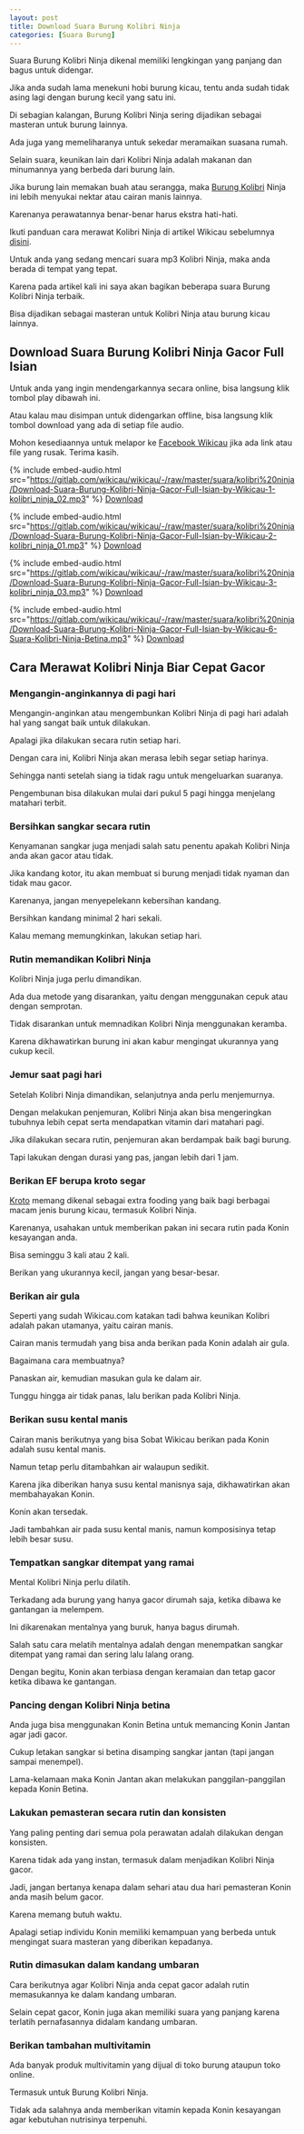 ```yaml
---
layout: post
title: Download Suara Burung Kolibri Ninja
categories: [Suara Burung]
---
```


Suara Burung Kolibri Ninja dikenal memiliki lengkingan yang panjang dan bagus untuk didengar.

Jika anda sudah lama menekuni hobi burung kicau, tentu anda sudah tidak asing lagi dengan burung kecil yang satu ini.

Di sebagian kalangan, Burung Kolibri Ninja sering dijadikan sebagai masteran untuk burung lainnya.

Ada juga yang memeliharanya untuk sekedar meramaikan suasana rumah.

Selain suara, keunikan lain dari Kolibri Ninja adalah makanan dan minumannya yang berbeda dari burung lain.

Jika burung lain memakan buah atau serangga, maka [Burung Kolibri](https://wikicau.com/kolibri-sepah-raja/) Ninja ini lebih menyukai nektar atau cairan manis lainnya.

Karenanya perawatannya benar-benar harus ekstra hati-hati. 

Ikuti panduan cara merawat Kolibri Ninja di artikel Wikicau sebelumnya [disini](https://wikicau.com/cara-merawat-kolibri-ninja/).

Untuk anda yang sedang mencari suara mp3 Kolibri Ninja, maka anda berada di tempat yang tepat.

Karena pada artikel kali ini saya akan bagikan beberapa suara Burung Kolibri Ninja terbaik.

Bisa dijadikan sebagai masteran untuk Kolibri Ninja atau burung kicau lainnya.

## Download Suara Burung Kolibri Ninja Gacor Full Isian

Untuk anda yang ingin mendengarkannya secara online, bisa langsung klik tombol play dibawah ini.

Atau kalau mau disimpan untuk didengarkan offline, bisa langsung klik tombol download yang ada di setiap file audio.

Mohon kesediaannya untuk melapor ke [Facebook Wikicau](https://facebook.com/wikicau) jika ada link atau file yang rusak. Terima kasih.

{% include embed-audio.html src="https://gitlab.com/wikicau/wikicau/-/raw/master/suara/kolibri%20ninja/Download-Suara-Burung-Kolibri-Ninja-Gacor-Full-Isian-by-Wikicau-1-kolibri_ninja_02.mp3" %}
[Download](https://bit.ly/2x9zsn8)

{% include embed-audio.html src="https://gitlab.com/wikicau/wikicau/-/raw/master/suara/kolibri%20ninja/Download-Suara-Burung-Kolibri-Ninja-Gacor-Full-Isian-by-Wikicau-2-kolibri_ninja_01.mp3" %}
[Download](https://bit.ly/31KjptS)

{% include embed-audio.html src="https://gitlab.com/wikicau/wikicau/-/raw/master/suara/kolibri%20ninja/Download-Suara-Burung-Kolibri-Ninja-Gacor-Full-Isian-by-Wikicau-3-kolibri_ninja_03.mp3" %}
[Download](https://bit.ly/31K9hBo)

{% include embed-audio.html src="https://gitlab.com/wikicau/wikicau/-/raw/master/suara/kolibri%20ninja/Download-Suara-Burung-Kolibri-Ninja-Gacor-Full-Isian-by-Wikicau-6-Suara-Kolibri-Ninja-Betina.mp3" %}
[Download](https://bit.ly/31OJzvu)

## Cara Merawat Kolibri Ninja Biar Cepat Gacor

### Mengangin-anginkannya di pagi hari

Mengangin-anginkan atau mengembunkan Kolibri Ninja di pagi hari adalah hal yang sangat baik untuk dilakukan.

Apalagi jika dilakukan secara rutin setiap hari.

Dengan cara ini, Kolibri Ninja akan merasa lebih segar setiap harinya.

Sehingga nanti setelah siang ia tidak ragu untuk mengeluarkan suaranya.

Pengembunan bisa dilakukan mulai dari pukul 5 pagi hingga menjelang matahari terbit.

### Bersihkan sangkar secara rutin

Kenyamanan sangkar juga menjadi salah satu penentu apakah Kolibri Ninja anda akan gacor atau tidak.

Jika kandang kotor, itu akan membuat si burung menjadi tidak nyaman dan tidak mau gacor.

Karenanya, jangan menyepelekann kebersihan kandang.

Bersihkan kandang minimal 2 hari sekali.

Kalau memang memungkinkan, lakukan setiap hari.

### Rutin memandikan Kolibri Ninja

Kolibri Ninja juga perlu dimandikan.

Ada dua metode yang disarankan, yaitu dengan menggunakan cepuk atau dengan semprotan.

Tidak disarankan untuk memnadikan Kolibri Ninja menggunakan keramba.

Karena dikhawatirkan burung ini akan kabur mengingat ukurannya yang cukup kecil.

### Jemur saat pagi hari

Setelah Kolibri Ninja dimandikan, selanjutnya anda perlu menjemurnya.

Dengan melakukan penjemuran, Kolibri Ninja akan bisa mengeringkan tubuhnya lebih cepat serta mendapatkan vitamin dari matahari pagi.

Jika dilakukan secara rutin, penjemuran akan berdampak baik bagi burung.

Tapi lakukan dengan durasi yang pas, jangan lebih dari 1 jam.

### Berikan EF berupa kroto segar

[Kroto](https://wikicau.com/?s=kroto) memang dikenal sebagai extra fooding yang baik bagi berbagai macam jenis burung kicau, termasuk Kolibri Ninja.

Karenanya, usahakan untuk memberikan pakan ini secara rutin pada Konin kesayangan anda.

Bisa seminggu 3 kali atau 2 kali.

Berikan yang ukurannya kecil, jangan yang besar-besar.

### Berikan air gula

Seperti yang sudah Wikicau.com katakan tadi bahwa keunikan Kolibri adalah pakan utamanya, yaitu cairan manis.

Cairan manis termudah yang bisa anda berikan pada Konin adalah air gula.

Bagaimana cara membuatnya?

Panaskan air, kemudian masukan gula ke dalam air.

Tunggu hingga air tidak panas, lalu berikan pada Kolibri Ninja.

### Berikan susu kental manis

Cairan manis berikutnya yang bisa Sobat Wikicau berikan pada Konin adalah susu kental manis.

Namun tetap perlu ditambahkan air walaupun sedikit.

Karena jika diberikan hanya susu kental manisnya saja, dikhawatirkan akan membahayakan Konin.

Konin akan tersedak.

Jadi tambahkan air pada susu kental manis, namun komposisinya tetap lebih besar susu.

### Tempatkan sangkar ditempat yang ramai

Mental Kolibri Ninja perlu dilatih.

Terkadang ada burung yang hanya gacor dirumah saja, ketika dibawa ke gantangan ia melempem.

Ini dikarenakan mentalnya yang buruk, hanya bagus dirumah.

Salah satu cara melatih mentalnya adalah dengan menempatkan sangkar ditempat yang ramai dan sering lalu lalang orang.

Dengan begitu, Konin akan terbiasa dengan keramaian dan tetap gacor ketika dibawa ke gantangan.

### Pancing dengan Kolibri Ninja betina

Anda juga bisa menggunakan Konin Betina untuk memancing Konin Jantan agar jadi gacor.

Cukup letakan sangkar si betina disamping sangkar jantan (tapi jangan sampai menempel).

Lama-kelamaan maka Konin Jantan akan melakukan panggilan-panggilan kepada Konin Betina.

### Lakukan pemasteran secara rutin dan konsisten

Yang paling penting dari semua pola perawatan adalah dilakukan dengan konsisten.

Karena tidak ada yang instan, termasuk dalam menjadikan Kolibri Ninja gacor.

Jadi, jangan bertanya kenapa dalam sehari atau dua hari pemasteran Konin anda masih belum gacor.

Karena memang butuh waktu.

Apalagi setiap individu Konin memiliki kemampuan yang berbeda untuk mengingat suara masteran yang diberikan kepadanya.

### Rutin dimasukan dalam kandang umbaran

Cara berikutnya agar Kolibri Ninja anda cepat gacor adalah rutin memasukannya ke dalam kandang umbaran.

Selain cepat gacor, Konin juga akan memiliki suara yang panjang karena terlatih pernafasannya didalam kandang umbaran.

### Berikan tambahan multivitamin

Ada banyak produk multivitamin yang dijual di toko burung ataupun toko online.

Termasuk untuk Burung Kolibri Ninja.

Tidak ada salahnya anda memberikan vitamin kepada Konin kesayangan agar kebutuhan nutrisinya terpenuhi.


